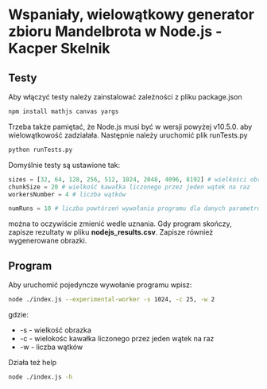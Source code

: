 # Wspaniały, wielowątkowy generator zbioru Mandelbrota w Node.js - Kacper Skelnik

## Testy
Aby włączyć testy należy zainstalować zależności z pliku package.json
```bash
npm install mathjs canvas yargs
```
Trzeba także pamiętać, że Node.js musi być w wersji powyżej v10.5.0. aby wielowątkowość zadziałała. Następnie należy uruchomić plik runTests.py
```bash
python runTests.py
```
Domyślnie testy są ustawione tak:
```python
sizes = [32, 64, 128, 256, 512, 1024, 2048, 4096, 8192] # wielkości obrazka
chunkSize = 20 # wielkość kawałka liczonego przez jeden wątek na raz
workersNumber = 4 # liczba wątków 

numRuns = 10 # liczba powtórzeń wywołania programu dla danych parametrów
```
można to oczywiście zmienić wedle uznania. Gdy program skończy, zapisze rezultaty w pliku __nodejs_results.csv__. Zapisze również wygenerowane obrazki.

## Program
Aby uruchomić pojedyncze wywołanie programu wpisz:
```bash
node ./index.js --experimental-worker -s 1024, -c 25, -w 2
```
gdzie:
- -s - wielkość obrazka
- -c - wielokośc kawałka liczonego przez jeden wątek na raz
- -w - liczba wątków 

Działa też help
```bash
node ./index.js -h
```